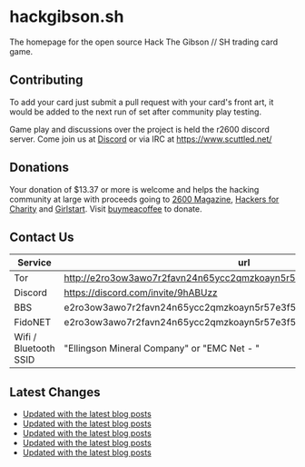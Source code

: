 # hackgibson.sh
The homepage for the open source Hack The Gibson // SH trading card game.


## Contributing

To add your card just submit a pull request with your card's front art, it would be added to the next run of set after community play testing.

Game play and discussions over the project is held the r2600 discord server. Come join us at [Discord](https://discord.com/invite/9hABUzz) or via IRC at https://www.scuttled.net/


## Donations

Your donation of $13.37 or more is welcome and helps the hacking community at large with proceeds going to [2600 Magazine](https://2600.com/), [Hackers for Charity](https://hackersforcharity.org) and [Girlstart](https://girlstart.org).  Visit [buymeacoffee](https://www.buymeacoffee.com/hackgibson.sh) to donate.


## Contact Us

Service | url
-|-
Tor | http://e2ro3ow3awo7r2favn24n65ycc2qmzkoayn5r57e3f56nvjwdcgg32ad.onion
Discord | https://discord.com/invite/9hABUzz
BBS | e2ro3ow3awo7r2favn24n65ycc2qmzkoayn5r57e3f56nvjwdcgg32ad.onion:23
FidoNET | e2ro3ow3awo7r2favn24n65ycc2qmzkoayn5r57e3f56nvjwdcgg32ad.onion:24554
Wifi / Bluetooth SSID | "Ellingson Mineral Company" or "EMC Net - <fidonet address>"

## Latest Changes
<!-- BLOG-POST-LIST:START -->
- [Updated with the latest blog posts](https://github.com/DFW2600/hackgibson.sh/commit/cccaf9e81bda45bbe8d0cb07f1e0fd2815a970a6)
- [Updated with the latest blog posts](https://github.com/DFW2600/hackgibson.sh/commit/b80a396d02c1c5a454af07d539f9819fa00bf5e7)
- [Updated with the latest blog posts](https://github.com/DFW2600/hackgibson.sh/commit/a3e994b46c9f5a4ba84c0a895353d7cd33f95f19)
- [Updated with the latest blog posts](https://github.com/DFW2600/hackgibson.sh/commit/6cc340a95bd687a85d6c2fc46b0865fbf06bc03a)
- [Updated with the latest blog posts](https://github.com/DFW2600/hackgibson.sh/commit/c4c3925e50ac1fee30d2087dbbe2dc91b4fed442)
<!-- BLOG-POST-LIST:END -->

